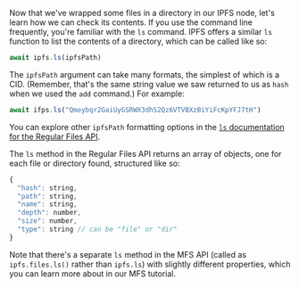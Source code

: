 Now that we've wrapped some files in a directory in our IPFS node, let's learn how we can check its contents. If you use the command line frequently, you're familiar with the `ls` command. IPFS offers a similar `ls` function to list the contents of a directory, which can be called like so:

```javascript
await ipfs.ls(ipfsPath)
```

The `ipfsPath` argument can take many formats, the simplest of which is a CID. (Remember, that's the same string value we saw returned to us as `hash` when we used the `add` command.) For example:

```javascript
await ifps.ls("Qmeybqr2GaiUyGSRWX3dhS2Qz6VTVBXzBiYiFcKpYFJ7tH")
```

You can explore other `ipfsPath` formatting options in the [`ls` documentation for the Regular Files API](https://github.com/ipfs/interface-js-ipfs-core/blob/master/SPEC/FILES.md#ls).

The `ls` method in the Regular Files API returns an array of objects, one for each file or directory found, structured like so:

```javascript
{
  "hash": string,
  "path": string,
  "name": string,
  "depth": number,
  "size": number,
  "type": string // can be "file" or "dir"
}
```

Note that there's a separate `ls` method in the MFS API (called as `ipfs.files.ls()` rather than `ipfs.ls`) with slightly different properties, which you can learn more about in our MFS tutorial. 
